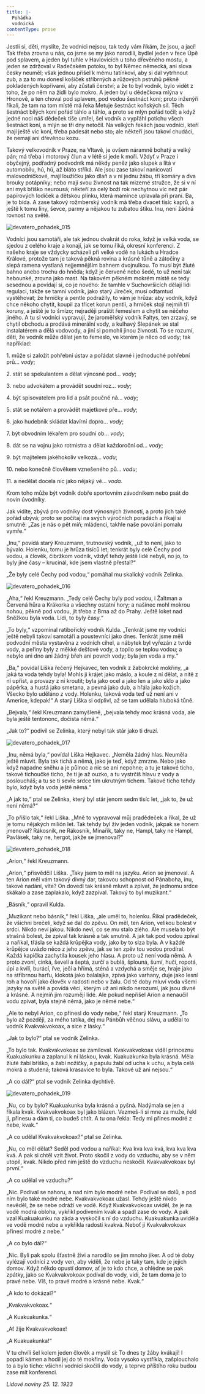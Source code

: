 ```yaml
---
title: |-
  Pohádka
  vodnická
contentType: prose
---
```


Jestli si, děti, myslíte, že vodníci nejsou, tak tedy vám říkám, že jsou, a jací! Tak třeba zrovna u nás, co jsme se my jako narodili, bydlel jeden v řece Úpě pod splavem, a jeden byl tuhle v Havlovicích u toho dřevěného mostu, a jeden se zdržoval v Radečském potoku, to byl Němec německá, ani slova česky neuměl; však jednou přišel k mému tatínkovi, aby si dal vytrhnout zub, a za to mu donesl košíček stříbrných a růžových pstruhů pěkně pokladených kopřivami, aby zůstali čerství; a že to byl vodník, bylo vidět z toho, že po něm na židli bylo mokro. A jeden byl u dědečkova mlýna v Hronově, a ten choval pod splavem, pod vodou šestnáct koní; proto inženýři říkali, že tam na tom místě má řeka Metuje šestnáct koňských sil. Těch šestnáct bílých koní pořád táhlo a táhlo, a proto se mlýn pořád točil; a když jedné noci náš dědeček tiše umřel, šel vodník a vypřáhl potichu všech šestnáct koní, a mlýn se tři dny netočil. Na velkých řekách jsou vodníci, kteří mají ještě víc koní, třeba padesát nebo sto; ale někteří jsou takoví chudáci, že nemají ani dřevěnou kozu.

  

Takový velkovodník v Praze, na Vltavě, je ovšem náramně bohatý a velký pán; má třeba i motorový člun a v létě si jede k moři. Vždyť v Praze i obyčejný, podřadný podvodník má někdy peněz jako slupek a lítá v automobilu, hú, hú, až bláto stříká. Ale jsou zase takoví nanicovatí malovodníčkové, mají loužičku jako dlaň a v ní jednu žábu, tři komáry a dva brouky potápníky; nebo mají svou živnost na tak mizerné stružce, že si v ní ani myš bříško neurousá; někteří za celý boží rok nechytnou víc než pár papírových lodiček a dětskou plínku, která mamince uplavala při praní. Ba, je to bída. A zase takový rožmberský vodník má třeba dvacet tisíc kaprů, a ještě k tomu líny, ševce, parmy a nějakou tu zubatou štiku. Inu, není žádná rovnost na světě.



![devatero_pohadek_015](./resources/devatero_pohadek_015.jpg)



Vodníci jsou samotáři, ale tak jednou dvakrát do roka, když je velká voda, se sjedou z celého kraje a konají, jak se tomu říká, okresní konferenci. Z našeho kraje se vždycky scházeli při velké vodě na lukách u Hradce Králové, protože tam je taková pěkná rovina a krásné tůně a zátočiny a slepá ramena vystlaná nejjemnějším bahnem dvojnulkou. To musí být žluté bahno anebo trochu do hněda; když je červené nebo šedé, to už není tak hebounké, zrovna jako mast. Na takovém pěkném mokrém místě se tedy sesednou a povídají si, co je nového: že tamhle v Suchovršicích dělají lidi regulaci, takže se tamní vodník, jako starý Jireček, musí odtamtud vystěhovat; že hrníčky a pentle podražily, to vám je hrůza: aby vodník, když chce někoho chytit, koupil za třicet korun pentlí, a hrníček stojí nejmíň tři koruny, a ještě je to šmízo; nejraději praštit řemeslem a chytit se něčeho jiného. A tu si vodníci vypravují, že jaroměřský vodník Faltys, ten zrzavý, se chytil obchodu a prodává minerální vody, a kulhavý Slepánek se stal instalatérem a dělá vodovody, a jiní si pomohli jinou živností. To se rozumí, děti, že vodník může dělat jen to řemeslo, ve kterém je něco od vody; tak například:

1\. může si založit pohřební ústav a pořádat slavné i jednoduché pohřební prů… _vody_;

2\. stát se spekulantem a dělat výnosné pod… _vody_;

3\. nebo advokátem a provádět soudní roz… _vody_;

4\. být spisovatelem pro lid a psát poučné ná… _vody_;

5\. stát se notářem a provádět majetkové pře… _vody_;

6\. jako hudebník skládat klavírní dopro… _vody_;

7\. být obvodním lékařem pro soudní ob… _vody_;

8\. dát se na vojnu jako rotmistra a dělat každoroční od… _vody_;

9\. být majitelem jakéhokoliv velkozá… _vodu_;

10\. nebo konečně člověkem vznešeného pů… _vodu_;

11\. a nedělat docela nic jako nějaký vé… _voda_.

Krom toho může být vodník dobře sportovním závodníkem nebo psát do novin úvodníky.

Jak vidíte, zbývá pro vodníky dost výnosných živností, a proto jich také pořád ubývá; proto se počítají na svých výročních poradách a říkají si smutně: „Zas je nás o pět míň; mládenci, takhle naše povolání pomalu vymře.“

„Inu,“ povídá starý Kreuzmann, trutnovský vodník, „už to není, jako to bývalo. Holenku, tomu je hrůza tisíců let; tenkrát byly celé Čechy pod vodou, a člověk, čibržkom vodník, vždyť tehdy ještě lidé nebyli, no jo, to byly jiné časy – krucinál, kde jsem vlastně přestal?“

„Že byly celé Čechy pod vodou,“ pomáhal mu skalický vodník Zelinka.



![devatero_pohadek_016](./resources/devatero_pohadek_016.jpg)



„Aha,“ řekl Kreuzmann. „Tedy celé Čechy byly pod vodou, i Žaltman a Červená hůra a Krákorka a všechny ostatní hory; a našinec mohl mokrou nohou, pěkně pod vodou, jít třeba z Brna až do Prahy. Ještě loket nad Sněžkou byla voda. Lidi, to byly časy.“

„To byly,“ vzpomínal ratibořický vodník Kulda. „Tenkrát jsme my vodníci ještě nebyli takoví samotáři a poustevníci jako dnes. Tenkrát jsme měli podvodní města vystavěna z vodních cihel, a nábytek byl vyřezán z tvrdé vody, a peřiny byly z měkké dešťové vody, a topilo se teplou vodou; a nebylo ani dno ani žádný břeh ani povrch vody; byla jen voda a my.“

„Ba,“ povídal Liška řečený Hejkavec, ten vodník z žabokrcké mokřiny, „a jaká ta voda tehdy byla! Mohls ji krájet jako máslo, a koule z ní dělat, a nitě z ní upříst, a provazy z ní kroutit; byla jako ocel a jako len a jako sklo a jako pápěrka, a hustá jako smetana, a pevná jako dub, a hřála jako kožich. Všecko bylo uděláno z vody. Holenku, taková voda teď už není ani v Americe, kdepak!“ A starý Liška si odplivl, až se tam udělala hluboká tůně.

„Bejvala,“ řekl Kreuzmann zamyšleně, „bejvala tehdy moc krásná voda, ale byla ještě tentononc, dočista němá.“

„Jak to?“ podivil se Zelinka, který nebyl tak stár jako ti druzí.



![devatero_pohadek_017](./resources/devatero_pohadek_017.jpg)



„Inu, němá byla,“ povídal Liška Hejkavec. „Neměla žádný hlas. Neuměla ještě mluvit. Byla tak tichá a němá, jako je teď, když zmrzne. Nebo jako když napadne sněhu a je půlnoc a nic se ani nepohne; a tu je takové ticho, takové tichoučké ticho, že ti je až ouzko, a tu vystrčíš hlavu z vody a posloucháš; a tu se ti sevře srdce tím ukrutným tichem. Takové ticho tehdy bylo, když byla voda ještě němá.“

„A jak to,“ ptal se Zelinka, který byl stár jenom sedm tisíc let, „jak to, že už není němá?“

„To přišlo tak,“ řekl Liška. „Mně to vypravoval můj pradědeček a říkal, že už je tomu nějakých milión let. Tak tehdy byl živ jeden vodník, jakpak se honem jmenoval? Rákosník, ne Rákosník, Minařík, taky ne, Hampl, taky ne Hampl, Pavlásek, taky ne, hergot, jakže se jmenoval?“



![devatero_pohadek_018](./resources/devatero_pohadek_018.jpg)



„Arion,“ řekl Kreuzmann.

„Arion,“ přisvědčil Liška. „Taky jsem to měl na jazyku. Arion se jmenoval. A ten Arion měl vám takový divný dar, takovou schopnost od Pánaboha, inu, takové nadání, víte? On dovedl tak krásně mluvit a zpívat, že jednomu srdce skákalo a zase zaplakalo, když zazpíval. Takový to byl muzikant.“

„Básník,“ opravil Kulda.

„Muzikant nebo básník,“ řekl Liška, „ale uměl to, holenku. Říkal pradědeček, že všichni brečeli, když se dal do zpěvu. On měl, ten Arion, velikou bolest v srdci. Nikdo neví jakou. Nikdo neví, co se mu stalo zlého. Ale musela to být strašná bolest, že zpíval tak krásně a tak smutně. A jak tak pod vodou zpíval a naříkal, třásla se každá krůpějka vody, jako by to slza byla. A v každé krůpějce uvázlo něco z jeho zpěvu, jak se ten zpěv tou vodou prodíral. Každá kapička zachytila kousek jeho hlasu. A proto už není voda němá. A proto zvoní, cinká, ševelí a šeptá, zurčí a bublá, šplouná, šumí, hučí, ropotá, úpí a kvílí, burácí, řve, ječí a hřímá, sténá a vzdychá a směje se, hraje jako na stříbrnou harfu, klokotá jako balalajka, zpívá jako varhany, duje jako lesní roh a hovoří jako člověk v radosti nebo v žalu. Od té doby mluví voda všemi jazyky na světě a povídá věci, kterým už ani nikdo nerozumí, jak jsou divné a krásné. A nejmíň jim rozumějí lidé. Ale pokud nepřišel Arion a nenaučil vodu zpívat, byla stejně němá, jako je němé nebe.“

„Ale to nebyl Arion, co přinesl do vody nebe,“ řekl starý Kreuzmann. „To bylo až později, za mého tatíka, dej mu Pánbůh věčnou slávu, a udělal to vodník Kvakvakvokoax, a sice z lásky.“

„Jak to bylo?“ ptal se vodník Zelinka.

„To bylo tak. Kvakvakvokoax se zamiloval. Kvakvakvokoax viděl princeznu Kuakuakunku a zaplanul k ní láskou, kvak. Kuakuakunka byla krásná. Měla žluté žabí bříško, a žabí nožičky, a papulu žabí od ucha k uchu, a byla celá mokrá a studená; taková krasavice to byla. Takové už ani nejsou.“

„A co dál?“ ptal se vodník Zelinka dychtivě.



![devatero_pohadek_019](./resources/devatero_pohadek_019.jpg)



„Nu, co by bylo? Kuakuakunka byla krásná a pyšná. Nadýmala se jen a říkala kvak. Kvakvakvokoax byl jako blázen. Vezmeš-li si mne za muže, řekl jí, přinesu a dám ti, co budeš chtít. A tu ona řekla: Tedy mi přines modré z nebe, kvak.“

„A co udělal Kvakvakvokoax?“ ptal se Zelinka.

„Nu, co měl dělat? Seděl pod vodou a naříkal: Kva kva kva kvá, kva kva kva kvá. A pak si chtěl vzít život. Proto skočil z vody do vzduchu, aby se v něm utopil, kvak. Nikdo před ním ještě do vzduchu neskočil. Kvakvakvokoax byl první.“

„A co udělal ve vzduchu?“

„Nic. Podíval se nahoru, a nad ním bylo modré nebe. Podíval se dolů, a pod ním bylo také modré nebe. Kvakvakvokoax užasl. Tehdy ještě nikdo nevěděl, že se nebe odráží ve vodě. Když Kvakvakvokoax uviděl, že je na vodě modrá obloha, vykřikl podivením kvak a spadl zase do vody. A pak vzal Kuakuakunku na záda a vyskočil s ní do vzduchu. Kuakuakunka uviděla ve vodě modré nebe a vykřikla radostí kvakvá. Neboť jí Kvakvakvokoax přinesl modré z nebe.“

„A co bylo dál?“

„Nic. Byli pak spolu šťastně živi a narodilo se jim mnoho jiker. A od té doby vylézají vodníci z vody ven, aby viděli, že nebe je taky tam, kde je jejich domov. Když někdo opustí domov, ať je to kdo chce, a ohlédne se pak zpátky, jako se Kvakvakvokoax podíval do vody, vidí, že tam doma je to pravé nebe. Víš, to pravé modré a krásné nebe. Kvak.“

„A kdo to dokázal?“

„Kvakvakvokoax.“

„A Kuakuakunka.“

„Ať žije Kvakvakvokoax!

„A Kuakuakunka!“

V tu chvíli šel kolem jeden člověk a myslil si: To dnes ty žáby kvákají! I popadl kámen a hodil jej do té mokřiny. Voda vysoko vystříkla, zašplouchalo to a bylo ticho: všichni vodníci skočili do vody, a teprve příštího roku budou zase mít konferenci.

_Lidové noviny 25. 12. 1923_

